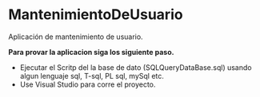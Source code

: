 # MantenimientoDeUsuario
Aplicación de mantenimiento de usuario.


**Para provar la aplicacion siga los siguiente paso.**

- Ejecutar el Scritp del la base de dato (SQLQueryDataBase.sql) usando algun lenguaje sql, T-sql, PL sql, mySql etc. 
- Use Visual Studio para corre el proyecto.
